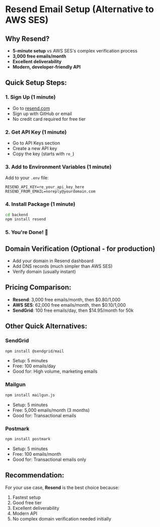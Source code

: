 # Resend Email Setup (Alternative to AWS SES)

## Why Resend?
- **5-minute setup** vs AWS SES's complex verification process
- **3,000 free emails/month** 
- **Excellent deliverability**
- **Modern, developer-friendly API**

## Quick Setup Steps:

### 1. Sign Up (1 minute)
- Go to [resend.com](https://resend.com)
- Sign up with GitHub or email
- No credit card required for free tier

### 2. Get API Key (1 minute)
- Go to API Keys section
- Create a new API key
- Copy the key (starts with `re_`)

### 3. Add to Environment Variables (1 minute)
Add to your `.env` file:
```
RESEND_API_KEY=re_your_api_key_here
RESEND_FROM_EMAIL=noreply@yourdomain.com
```

### 4. Install Package (1 minute)
```bash
cd backend
npm install resend
```

### 5. You're Done! 🎉

## Domain Verification (Optional - for production)
- Add your domain in Resend dashboard
- Add DNS records (much simpler than AWS SES)
- Verify domain (usually instant)

## Pricing Comparison:
- **Resend**: 3,000 free emails/month, then $0.80/1,000
- **AWS SES**: 62,000 free emails/month, then $0.10/1,000
- **SendGrid**: 100 free emails/day, then $14.95/month for 50k

## Other Quick Alternatives:

### SendGrid
```bash
npm install @sendgrid/mail
```
- Setup: 5 minutes
- Free: 100 emails/day
- Good for: High volume, marketing emails

### Mailgun
```bash
npm install mailgun.js
```
- Setup: 5 minutes  
- Free: 5,000 emails/month (3 months)
- Good for: Transactional emails

### Postmark
```bash
npm install postmark
```
- Setup: 5 minutes
- Free: 100 emails/month
- Good for: Transactional emails only

## Recommendation:
For your use case, **Resend** is the best choice because:
1. Fastest setup
2. Good free tier
3. Excellent deliverability
4. Modern API
5. No complex domain verification needed initially 
